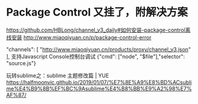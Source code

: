 
# Package Control 又挂了，附解决方案
https://github.com/HBLong/channel_v3_daily#如何安装-package-control离线安装
http://www.miaoqiyuan.cn/p/package-control-error

 "channels": [
    "http://www.miaoqiyuan.cn/products/proxy/channel_v3.json"  
],
支持Javascript Console控制台调试
{"cmd": ["node", "$file"],"selector": "source.js"}

玩转sublime之：sublime 主题修改篇 | YUE
https://halfmoonvic.github.io/2019/01/07/%E7%8E%A9%E8%BD%ACsublime%E4%B9%8B%EF%BC%9Asublime%E4%B8%BB%E9%A2%98%E7%AF%87/
<!--stackedit_data:
eyJoaXN0b3J5IjpbLTQxOTk3NDQ2NiwyMTQyMDU3NTQxXX0=
-->